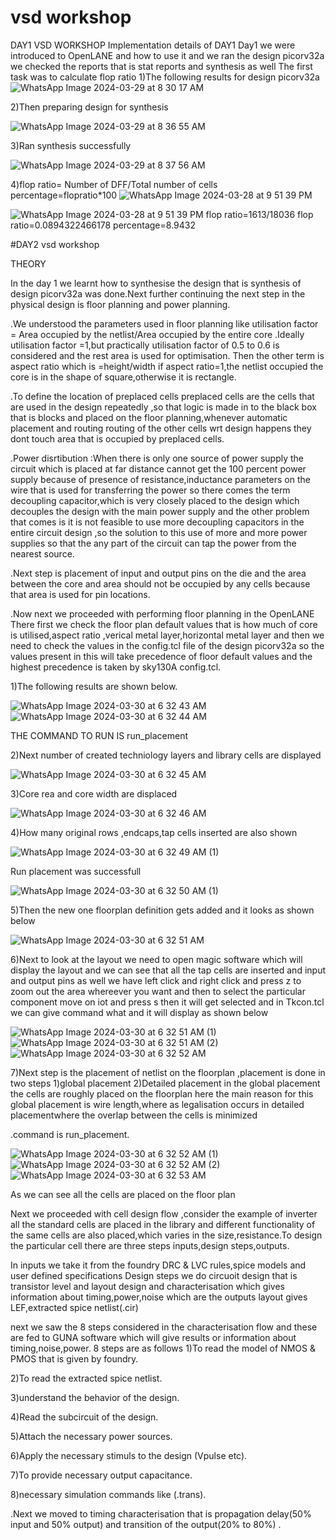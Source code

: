 # vsd  workshop
DAY1 VSD WORKSHOP
Implementation details of DAY1
Day1 we were introduced to OpenLANE and how to use it and we ran the design picorv32a we checked the reports that is stat reports and synthesis as well
The first task was to calculate flop ratio
1)The following results for design picorv32a
![WhatsApp Image 2024-03-29 at 8 30 17 AM](https://github.com/HarikaVeluru/Day1_vsd/assets/165346462/bd1e2b59-4702-40d3-8536-26fd0d19ee17)

2)Then preparing design for synthesis

![WhatsApp Image 2024-03-29 at 8 36 55 AM](https://github.com/HarikaVeluru/Day1_vsd/assets/165346462/9a13661d-4f49-42b3-8622-1fdbe51ff370)

3)Ran synthesis successfully

![WhatsApp Image 2024-03-29 at 8 37 56 AM](https://github.com/HarikaVeluru/Day1_vsd/assets/165346462/02840799-0495-4ea7-9d16-1c237a3ad87e)

4)flop ratio= Number of DFF/Total number of cells
percentage=flopratio*100
![WhatsApp Image 2024-03-28 at 9 51 39 PM](https://github.com/HarikaVeluru/Day1_vsd/assets/165346462/8248cd94-1e5b-480e-9653-8b7375a941de)

![WhatsApp Image 2024-03-28 at 9 51 39 PM](https://github.com/HarikaVeluru/Day1_vsd/assets/165346462/d70cf74b-baba-4f95-8034-9b364fb2ed73)
flop ratio=1613/18036
flop ratio=0.0894322466178
percentage=8.9432

















#DAY2 vsd workshop

THEORY

In the day 1 we learnt how to synthesise the design that is synthesis of  design  picorv32a was done.Next further continuing the next step in the physical design is floor planning and power planning.

.We understood the parameters used in floor planning like utilisation factor = Area occupied by the netlist/Area occupied by the entire core .Ideally utilisation factor =1,but practically utilisation factor of 0.5 to 0.6 is considered and the rest area is used for optimisation.
Then the other term is aspect ratio which is =height/width
if aspect ratio=1,the netlist occupied the core is in the shape of square,otherwise it is rectangle.

.To define the location of preplaced cells 
preplaced cells are the cells that are used in the design repeatedly ,so that logic is made in to the black box that is blocks and placed on the floor planning,whenever automatic placement and routing routing of the other cells wrt design happens they dont touch area that is occupied by preplaced cells.

.Power disrtibution :When there is only one source of power supply the circuit which is placed at far distance cannot get the 100 percent power supply because of presence of resistance,inductance parameters on the wire that is used for transferring the power so there comes the term decoupling capacitor,which is very closely placed to the design which decouples the design with the main power supply and the other problem that comes is it is not feasible to use more decoupling capacitors in the entire circuit design ,so the solution to this use of more and more power supplies so that the any part of the circuit can tap the power from the nearest source.

.Next step is placement of input and output pins on the die and the area between the core and area should not be occupied by any cells because that area is used for pin locations.

.Now next we proceeded with performing floor planning in the OpenLANE 
There first we check the floor plan default values  that is how much of core is utilised,aspect ratio ,verical metal layer,horizontal metal layer and then we need to check the values in the config.tcl file of the design picorv32a so the values present in this will take precedence of floor default values and the highest precedence is taken by sky130A config.tcl.

1)The following results are shown below.

![WhatsApp Image 2024-03-30 at 6 32 43 AM](https://github.com/HarikaVeluru/Day1_vsd/assets/165346462/d5ffa223-1ae3-4e1a-98d9-1c2aaba91ab8)
![WhatsApp Image 2024-03-30 at 6 32 44 AM](https://github.com/HarikaVeluru/Day1_vsd/assets/165346462/d58d118f-2527-4131-bf44-9eb3570ea661)


THE COMMAND TO RUN IS run_placement

2)Next number of created techniology layers and library cells are displayed

![WhatsApp Image 2024-03-30 at 6 32 45 AM](https://github.com/HarikaVeluru/Day1_vsd/assets/165346462/2ed3dcf5-868d-447f-9bd3-45782213e562)


3)Core rea and core width are displaced

![WhatsApp Image 2024-03-30 at 6 32 46 AM](https://github.com/HarikaVeluru/Day1_vsd/assets/165346462/aa878602-3ff5-4b4b-9173-cd6d883712e2)

4)How many original rows ,endcaps,tap cells inserted are also shown 

![WhatsApp Image 2024-03-30 at 6 32 49 AM (1)](https://github.com/HarikaVeluru/Day1_vsd/assets/165346462/008286bf-9277-49fa-ae04-9c242717cf46)

Run placement was successfull

![WhatsApp Image 2024-03-30 at 6 32 50 AM (1)](https://github.com/HarikaVeluru/Day1_vsd/assets/165346462/e00a6587-9b32-41e9-afae-f92b1d1c15a0)

5)Then the new one floorplan definition gets added and it looks as shown below

![WhatsApp Image 2024-03-30 at 6 32 51 AM](https://github.com/HarikaVeluru/Day1_vsd/assets/165346462/0d311baf-e76d-4e19-9154-afea7f42e95a)

6)Next to look at the layout we need to open magic software which will display the layout and we can see that all the tap cells are inserted and input and output pins as well we have left click and right click and press z to zoom out the area whereever you want and then to select the particular component move on iot and press s then it will get selected and in Tkcon.tcl we can give command what and it will display as shown below

![WhatsApp Image 2024-03-30 at 6 32 51 AM (1)](https://github.com/HarikaVeluru/Day1_vsd/assets/165346462/137a2612-6b1c-4e7d-b482-e5be6e409e59)
![WhatsApp Image 2024-03-30 at 6 32 51 AM (2)](https://github.com/HarikaVeluru/Day1_vsd/assets/165346462/0f18333d-68ea-49ef-b2da-4f831ea31df5)
![WhatsApp Image 2024-03-30 at 6 32 52 AM](https://github.com/HarikaVeluru/Day1_vsd/assets/165346462/2d8db2d5-a817-4eb6-b802-f8149b7e53e7)

7)Next step is the placement of netlist on the floorplan ,placement is done in two steps  1)global placement 2)Detailed placement
in the global placement the cells are roughly placed on the floorplan here the main reason for this global placement is wire length,where as legalisation occurs in detailed placementwhere the overlap between the cells is minimized 

.command is run_placement.

![WhatsApp Image 2024-03-30 at 6 32 52 AM (1)](https://github.com/HarikaVeluru/Day1_vsd/assets/165346462/6d9a8bcc-570d-4b67-b327-b327e81fc98e)
![WhatsApp Image 2024-03-30 at 6 32 52 AM (2)](https://github.com/HarikaVeluru/Day1_vsd/assets/165346462/2e1d5970-189c-4b1f-b3a5-537902f43a0f)
![WhatsApp Image 2024-03-30 at 6 32 53 AM](https://github.com/HarikaVeluru/Day1_vsd/assets/165346462/cab23d0d-9f06-4a8b-9ec1-e59172b741ca)


As we can see all the cells are placed on the floor plan 

Next we proceeded with cell design flow ,consider the example of inverter all the standard cells are placed in the library and different functionality of the same cells are also placed,which varies in the size,resistance.To design the particular cell there are three steps inputs,design steps,outputs.

In inputs we take it from the foundry DRC & LVC rules,spice models and user defined specifications
Design steps we do circuoit design that is transistor level and layout design and characterisation which gives information about timing,power,noise which are the outputs
layout gives LEF,extracted spice netlist(.cir)

next we saw the 8 steps  considered in the characterisation flow and these are fed to GUNA software which will give results or information about timing,noise,power.
8 steps are as follows 
1)To read the model of NMOS & PMOS that is given by foundry.

2)To read the extracted spice netlist.

3)understand the behavior of the design.

4)Read the subcircuit of the design.

5)Attach the necessary power sources.

6)Apply the necessary stimuls to the design (Vpulse etc).

7)To provide necessary output capacitance.

8)necessary simulation commands like (.trans).

.Next we moved to timing characterisation that is propagation delay(50% input and 50% output) and transition of the output(20% to 80%) .








